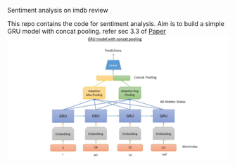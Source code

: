 Sentiment analysis on imdb review

This repo contains the code for sentiment analysis.
Aim is to build a simple GRU model with concat pooling.
refer sec 3.3  of [Paper](https://arxiv.org/abs/1801.06146) 
![Concat Pooling model architecture](/data/Slide2.jpg)


